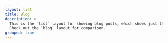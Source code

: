 ```yaml
---
layout: list
title: Blog
description: >
  This is the `list` layout for showing blog posts, which shows just the title and groups them by year of publication.
  Check out the `blog` layout for comparison.
grouped: true
---
```


<!-- ---
layout: list
title: Blog
description: >
  The official Hydejack blog. Version updates, example content and how-to guides on how to blog with Jekyll.
# last_modified_at: 2018-08-03
no_link_title: false 
no_excerpt: false 
hide_image: false
--- -->


